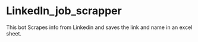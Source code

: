 # LinkedIn_job_scrapper

This bot Scrapes info from Linkedin and saves the link and name in an excel sheet.
